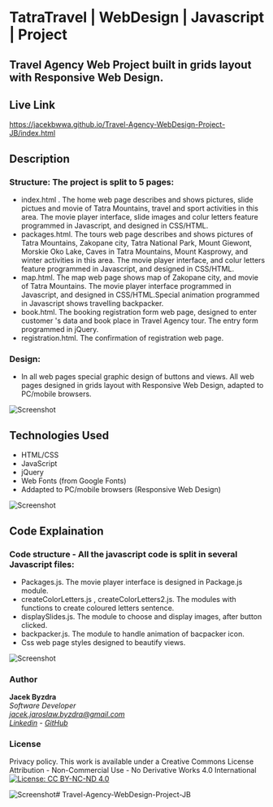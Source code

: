 # TatraTravel | WebDesign | Javascript | Project
## Travel Agency Web Project built in grids layout with Responsive Web Design. 

## Live Link
https://jacekbwwa.github.io/Travel-Agency-WebDesign-Project-JB/index.html

## Description
### Structure: The project is split to 5 pages:
- index.html . The home  web page describes and shows pictures, slide pictues and movie of Tatra Mountains, travel and sport activities in this area. The movie player interface, slide images and colur letters feature  programmed  in Javascript, and designed in CSS/HTML.  
- packages.html. The tours web page describes  and shows pictures of Tatra Mountains, Zakopane city, Tatra National Park, Mount Giewont, Morskie Oko Lake, Caves in Tatra Mountains, Mount Kasprowy, and winter activities in this area. The movie player interface, and colur letters feature  programmed  in Javascript, and designed in CSS/HTML.  
- map.html. The  map web page  shows map of  Zakopane city, and movie  of Tatra Mountains. The movie player interface  programmed  in Javascript, and designed in CSS/HTML.Special animation programmed in Javascript shows travelling backpacker.  
- book.html. The booking registration form web page, designed to enter customer 's data and book place  in Travel Agency tour. The entry form programmed in jQuery.  
- registration.html. The confirmation of registration web page.  
### Design:
- In all web pages special graphic design of buttons and views. All web pages designed in grids layout with Responsive Web Design, adapted to PC/mobile browsers.  

![Screenshot](screenshot1.png)

## Technologies Used
- HTML/CSS
- JavaScript 
- jQuery
- Web Fonts (from Google Fonts)
- Addapted to PC/mobile browsers (Responsive Web Design)

![Screenshot](screenshot2.png)

## Code Explaination
### Code structure - All the javascript code is split in several Javascript files:

- Packages.js. The movie player interface  is designed in Package.js module.  
- createColorLetters.js , createColorLetters2.js.  The modules with functions to create coloured letters sentence.  
- displaySlides.js. The module to choose and display images, after button clicked.  
- backpacker.js. The module to handle animation of bacpacker icon.  
- Css  web page styles  designed to beautify views.  

![Screenshot](screenshot3.png)

### Author

**Jacek Byzdra**  
*Software Developer  
jacek.jaroslaw.byzdra@gmail.com  
[Linkedin](https://www.linkedin.com/in/jacek-byzdra/) - [GitHub](https://github.com/jacekbwwa)*

### License
Privacy policy. This work is available under a Creative Commons License Attribution - Non-Commercial Use - No Derivative Works 4.0 International
[![License: CC BY-NC-ND 4.0](https://licensebuttons.net/l/by-nc-nd/4.0/80x15.png)](https://creativecommons.org/licenses/by-nc-nd/4.0/)

![Screenshot](screenshot4.png)# Travel-Agency-WebDesign-Project-JB
